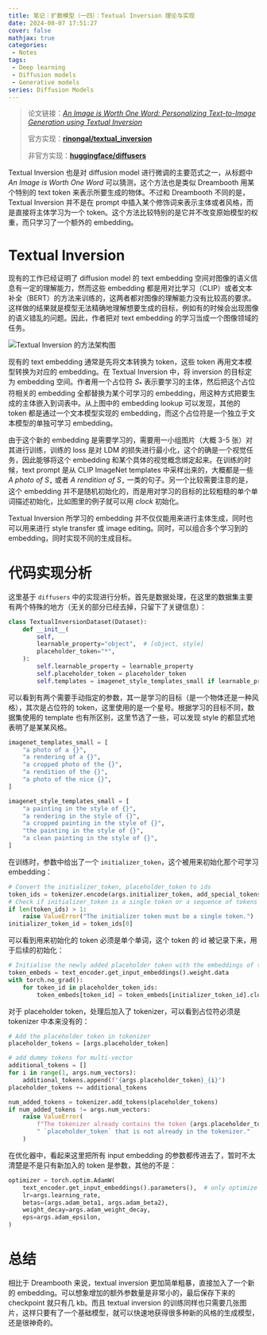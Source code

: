 ```yaml
---
title: 笔记｜扩散模型（一四）：Textual Inversion 理论与实现
date: 2024-08-07 17:51:27
cover: false
mathjax: true
categories:
 - Notes
tags:
 - Deep learning
 - Diffusion models
 - Generative models
series: Diffusion Models
---
```


> 论文链接：*[An Image is Worth One Word: Personalizing Text-to-Image Generation using Textual Inversion](https://arxiv.org/abs/2208.01618)*
>
> 官方实现：**[rinongal/textual_inversion](https://github.com/rinongal/textual_inversion)**
>
> 非官方实现：**[huggingface/diffusers](https://github.com/huggingface/diffusers/blob/main/examples/textual_inversion/textual_inversion.py)**

Textual Inversion 也是对 diffusion model 进行微调的主要范式之一，从标题中 *An Image is Worth One Word* 可以猜测，这个方法也是类似 Dreambooth 用某个特别的 text token 来表示所要生成的物体。不过和 Dreambooth 不同的是，Textual Inversion 并不是在 prompt 中插入某个修饰词来表示主体或者风格，而是直接将主体学习为一个 token。这个方法比较特别的是它并不改变原始模型的权重，而只学习了一个额外的 embedding。

# Textual Inversion

现有的工作已经证明了 diffusion model 的 text embedding 空间对图像的语义信息有一定的理解能力，然而这些 embedding 都是用对比学习（CLIP）或者文本补全（BERT）的方法来训练的，这两者都对图像的理解能力没有比较高的要求。这样做的结果就是模型无法精确地理解想要生成的目标，例如有的时候会出现图像的语义错乱的问题。因此，作者把对 text embedding 的学习当成一个图像领域的任务。

![Textual Inversion 的方法架构图](https://files.hoshinorubii.icu/blog/2024/08/08/textual-inversion-framework.jpg)

现有的 text embedding 通常是先将文本转换为 token，这些 token 再用文本模型转换为对应的 embedding。在 Textual Inversion 中，将 inversion 的目标定为 embedding 空间。作者用一个占位符 $S_*$ 表示要学习的主体，然后把这个占位符相关的 embedding 全都替换为某个可学习的 embedding，用这种方式把要生成的主体嵌入到词表中。从上图中的 embedding lookup 可以发现，其他的 token 都是通过一个文本模型实现的 embedding，而这个占位符是一个独立于文本模型的单独可学习 embedding。

由于这个新的 embedding 是需要学习的，需要用一小组图片（大概 3-5 张）对其进行训练，训练的 loss 是对 LDM 的损失进行最小化，这个的确是一个视觉任务，因此能够将这个 embedding 和某个具体的视觉概念绑定起来。在训练的时候，text prompt 是从 CLIP ImageNet templates 中采样出来的，大概都是一些 *A photo of* $S_\star$ 或者 *A rendition of* $S_\star$  一类的句子。另一个比较需要注意的是，这个 embedding 并不是随机初始化的，而是用对学习的目标的比较粗糙的单个单词描述初始化，比如图里的例子就可以用 *clock* 初始化。

Textual Inversion 所学习的 embedding 并不仅仅能用来进行主体生成，同时也可以用来进行 style transfer 或 image editing。同时，可以组合多个学习到的 embedding，同时实现不同的生成目标。

# 代码实现分析

这里基于 `diffusers` 中的实现进行分析。首先是数据处理，在这里的数据集主要有两个特殊的地方（无关的部分已经去掉，只留下了关键信息）：

```python
class TextualInversionDataset(Dataset):
    def __init__(
        self,
        learnable_property="object",  # [object, style]
        placeholder_token="*",
    ):
        self.learnable_property = learnable_property
        self.placeholder_token = placeholder_token
        self.templates = imagenet_style_templates_small if learnable_property == "style" else imagenet_templates_small
```

可以看到有两个需要手动指定的参数，其一是学习的目标（是一个物体还是一种风格），其次是占位符的 token，这里使用的是一个星号。根据学习的目标不同，数据集使用的 template 也有所区别，这里节选了一些，可以发现 style 的都显式地表明了是某某风格。

```python
imagenet_templates_small = [
    "a photo of a {}",
    "a rendering of a {}",
    "a cropped photo of the {}",
    "a rendition of the {}",
    "a photo of the nice {}",
]

imagenet_style_templates_small = [
    "a painting in the style of {}",
    "a rendering in the style of {}",
    "a cropped painting in the style of {}",
    "the painting in the style of {}",
    "a clean painting in the style of {}",
]
```

在训练时，参数中给出了一个 `initializer_token`，这个被用来初始化那个可学习 embedding：

```python
# Convert the initializer_token, placeholder_token to ids
token_ids = tokenizer.encode(args.initializer_token, add_special_tokens=False)
# Check if initializer_token is a single token or a sequence of tokens
if len(token_ids) > 1:
    raise ValueError("The initializer token must be a single token.")
initializer_token_id = token_ids[0]
```

可以看到用来初始化的 token 必须是单个单词，这个 token 的 id 被记录下来，用于后续的初始化：

```python
# Initialise the newly added placeholder token with the embeddings of the initializer token
token_embeds = text_encoder.get_input_embeddings().weight.data
with torch.no_grad():
    for token_id in placeholder_token_ids:
        token_embeds[token_id] = token_embeds[initializer_token_id].clone()
```

对于 placeholder token，处理后加入了 tokenizer，可以看到占位符必须是 tokenizer 中本来没有的：

```python
# Add the placeholder token in tokenizer
placeholder_tokens = [args.placeholder_token]

# add dummy tokens for multi-vector
additional_tokens = []
for i in range(1, args.num_vectors):
    additional_tokens.append(f"{args.placeholder_token}_{i}")
placeholder_tokens += additional_tokens

num_added_tokens = tokenizer.add_tokens(placeholder_tokens)
if num_added_tokens != args.num_vectors:
    raise ValueError(
        f"The tokenizer already contains the token {args.placeholder_token}. Please pass a different"
        " `placeholder_token` that is not already in the tokenizer."
    )
```

在优化器中，看起来这里把所有 input embedding 的参数都传进去了，暂时不太清楚是不是只有新加入的 token 是参数，其他的不是：

```python
optimizer = torch.optim.AdamW(
    text_encoder.get_input_embeddings().parameters(),  # only optimize the embeddings
    lr=args.learning_rate,
    betas=(args.adam_beta1, args.adam_beta2),
    weight_decay=args.adam_weight_decay,
    eps=args.adam_epsilon,
)
```

# 总结

相比于 Dreambooth 来说，textual inversion 更加简单粗暴，直接加入了一个新的 embedding。可以想象增加的额外参数量是非常小的，最后保存下来的 checkpoint 就只有几 kb。而且 textual inversion 的训练同样也只需要几张图片，这样只要有了一个基础模型，就可以快速地获得很多种新的风格的生成模型，还是很神奇的。